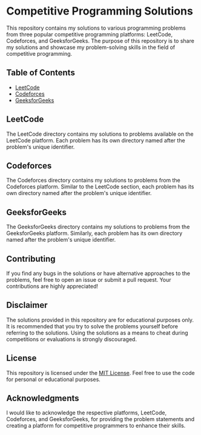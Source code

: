 # Competitive Programming Solutions

This repository contains my solutions to various programming problems from three popular competitive programming platforms: LeetCode, Codeforces, and GeeksforGeeks. The purpose of this repository is to share my solutions and showcase my problem-solving skills in the field of competitive programming.

## Table of Contents

- [LeetCode](#leetcode)
- [Codeforces](#codeforces)
- [GeeksforGeeks](#geeksforgeeks)

## LeetCode

The LeetCode directory contains my solutions to problems available on the LeetCode platform. Each problem has its own directory named after the problem's unique identifier.

## Codeforces

The Codeforces directory contains my solutions to problems from the Codeforces platform. Similar to the LeetCode section, each problem has its own directory named after the problem's unique identifier.

## GeeksforGeeks

The GeeksforGeeks directory contains my solutions to problems from the GeeksforGeeks platform. Similarly, each problem has its own directory named after the problem's unique identifier. 

## Contributing

If you find any bugs in the solutions or have alternative approaches to the problems, feel free to open an issue or submit a pull request. Your contributions are highly appreciated!

## Disclaimer

The solutions provided in this repository are for educational purposes only. It is recommended that you try to solve the problems yourself before referring to the solutions. Using the solutions as a means to cheat during competitions or evaluations is strongly discouraged.

## License

This repository is licensed under the [MIT License](LICENSE). Feel free to use the code for personal or educational purposes.

## Acknowledgments

I would like to acknowledge the respective platforms, LeetCode, Codeforces, and GeeksforGeeks, for providing the problem statements and creating a platform for competitive programmers to enhance their skills.
